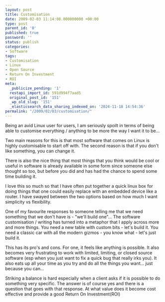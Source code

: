 ```yaml
---
layout: post
title: Customisation
date: 2009-02-03 11:14:08.000000000 +00:00
type: post
parent_id: '0'
published: true
password: ''
status: publish
categories:
- Software
tags:
- Customisation
- Linux
- Open Source
- Return On Investment
- ROI
meta:
  _publicize_pending: '1'
  restapi_import_id: 591d994f7aad5
  original_post_id: '151'
  _wp_old_slug: '151'
  _elasticsearch_data_sharing_indexed_on: '2024-11-18 14:54:36'
permalink: "/2009/02/03/customisation/"
---
```


Being an avid Linux user for users, I am seriously spoilt in terms of
being able to customise everything / anything to be more the way I want
it to be\...

Two main reasons for this is that most software that comes on Linux is
highly customisable to start off with. The second reason is that if you
don\'t like something, you can change it.

There is also the nice thing that most things that you think would be
cool or useful in software is already available in some form since
someone else thought so too, but before you did and has had the chance
to spend some time building it.

I love this so much so that I have often put together a quick linux box
for doing things that one could easily replace with an embedded device
like a router. I have swayed between the two options based on how much I
want simplicity vs flexibility.

One of my favourite responses to someone telling me that we need
something that we don\'t have is - \"we\'ll build one\"\... The software
customisation / writing has turned into a metaphor that I apply across
more and more things. You need a new table with custom bits - let\'s
build it. You need a classic car with all the modern gizmos - you know
what - let\'s just build it.

This has its pro\'s and cons. For one, it feels like anything is
possible. It also becomes very frustrating to work with limited,
limiting, or closed source software (esp when you just want to fix a
quick bug that really irks you). It also eats up all your time as you
try and do all the things you want\... just because you can\...

Striking a balance is hard especially when a client asks if it is
possible to do something very specific. The answer is of course yes and
there is a question that goes with that response. At what value does it
become cost effective and provide a good Return On Investment(ROI)

